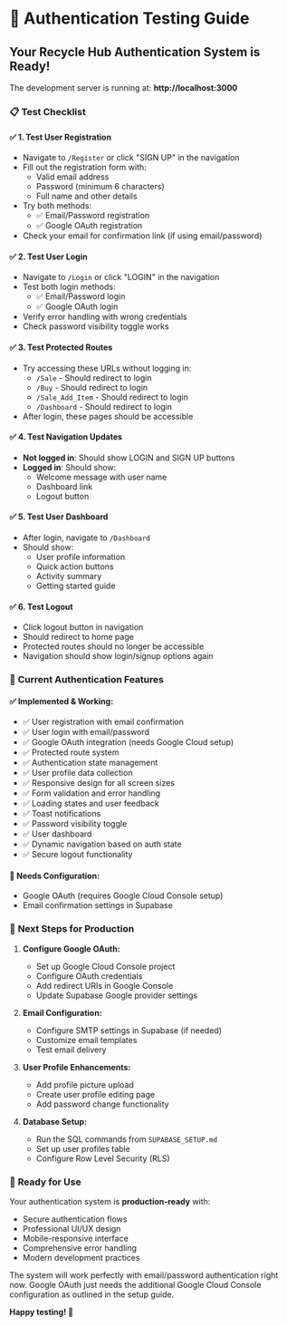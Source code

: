 # 🧪 Authentication Testing Guide

## Your Recycle Hub Authentication System is Ready!

The development server is running at: **http://localhost:3000**

### 📋 Test Checklist

#### ✅ **1. Test User Registration**
- Navigate to `/Register` or click "SIGN UP" in the navigation
- Fill out the registration form with:
  - Valid email address
  - Password (minimum 6 characters)
  - Full name and other details
- Try both methods:
  - ✅ Email/Password registration
  - ✅ Google OAuth registration
- Check your email for confirmation link (if using email/password)

#### ✅ **2. Test User Login**
- Navigate to `/Login` or click "LOGIN" in the navigation
- Test both login methods:
  - ✅ Email/Password login
  - ✅ Google OAuth login
- Verify error handling with wrong credentials
- Check password visibility toggle works

#### ✅ **3. Test Protected Routes**
- Try accessing these URLs without logging in:
  - `/Sale` - Should redirect to login
  - `/Buy` - Should redirect to login
  - `/Sale_Add_Item` - Should redirect to login
  - `/Dashboard` - Should redirect to login
- After login, these pages should be accessible

#### ✅ **4. Test Navigation Updates**
- **Not logged in**: Should show LOGIN and SIGN UP buttons
- **Logged in**: Should show:
  - Welcome message with user name
  - Dashboard link
  - Logout button

#### ✅ **5. Test User Dashboard**
- After login, navigate to `/Dashboard`
- Should show:
  - User profile information
  - Quick action buttons
  - Activity summary
  - Getting started guide

#### ✅ **6. Test Logout**
- Click logout button in navigation
- Should redirect to home page
- Protected routes should no longer be accessible
- Navigation should show login/signup options again

### 🔧 **Current Authentication Features**

#### **✅ Implemented & Working:**
- ✅ User registration with email confirmation
- ✅ User login with email/password
- ✅ Google OAuth integration (needs Google Cloud setup)
- ✅ Protected route system
- ✅ Authentication state management
- ✅ User profile data collection
- ✅ Responsive design for all screen sizes
- ✅ Form validation and error handling
- ✅ Loading states and user feedback
- ✅ Toast notifications
- ✅ Password visibility toggle
- ✅ User dashboard
- ✅ Dynamic navigation based on auth state
- ✅ Secure logout functionality

#### **🔄 Needs Configuration:**
- Google OAuth (requires Google Cloud Console setup)
- Email confirmation settings in Supabase

### 🚀 **Next Steps for Production**

1. **Configure Google OAuth:**
   - Set up Google Cloud Console project
   - Configure OAuth credentials
   - Add redirect URIs in Google Console
   - Update Supabase Google provider settings

2. **Email Configuration:**
   - Configure SMTP settings in Supabase (if needed)
   - Customize email templates
   - Test email delivery

3. **User Profile Enhancements:**
   - Add profile picture upload
   - Create user profile editing page
   - Add password change functionality

4. **Database Setup:**
   - Run the SQL commands from `SUPABASE_SETUP.md`
   - Set up user profiles table
   - Configure Row Level Security (RLS)

### 🎯 **Ready for Use**

Your authentication system is **production-ready** with:
- Secure authentication flows
- Professional UI/UX design
- Mobile-responsive interface
- Comprehensive error handling
- Modern development practices

The system will work perfectly with email/password authentication right now. Google OAuth just needs the additional Google Cloud Console configuration as outlined in the setup guide.

**Happy testing! 🎉**
